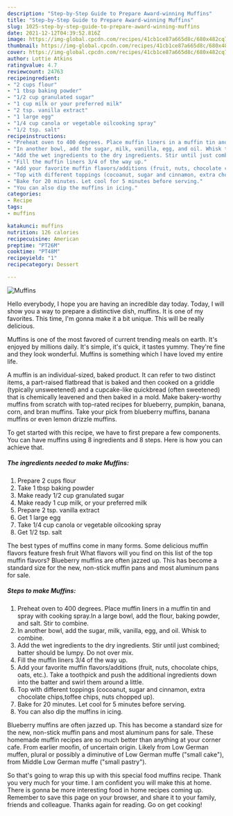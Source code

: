 ```yaml
---
description: "Step-by-Step Guide to Prepare Award-winning Muffins"
title: "Step-by-Step Guide to Prepare Award-winning Muffins"
slug: 1025-step-by-step-guide-to-prepare-award-winning-muffins
date: 2021-12-12T04:39:52.816Z
image: https://img-global.cpcdn.com/recipes/41cb1ce87a665d8c/680x482cq70/muffins-recipe-main-photo.jpg
thumbnail: https://img-global.cpcdn.com/recipes/41cb1ce87a665d8c/680x482cq70/muffins-recipe-main-photo.jpg
cover: https://img-global.cpcdn.com/recipes/41cb1ce87a665d8c/680x482cq70/muffins-recipe-main-photo.jpg
author: Lottie Atkins
ratingvalue: 4.7
reviewcount: 24763
recipeingredient:
- "2 cups flour"
- "1 tbsp baking powder"
- "1/2 cup granulated sugar"
- "1 cup milk or your preferred milk"
- "2 tsp. vanilla extract"
- "1 large egg"
- "1/4 cup canola or vegetable oilcooking spray"
- "1/2 tsp. salt"
recipeinstructions:
- "Preheat oven to 400 degrees. Place muffin liners in a muffin tin and spray with cooking spray.In a large bowl, add the flour, baking powder, and salt. Stir to combine."
- "In another bowl, add the sugar, milk, vanilla, egg, and oil. Whisk to combine."
- "Add the wet ingredients to the dry ingredients. Stir until just combined; batter should be lumpy. Do not over mix."
- "Fill the muffin liners 3/4 of the way up."
- "Add your favorite muffin flavors/additions (fruit, nuts, chocolate chips, oats, etc.). Take a toothpick and push the additional ingredients down into the batter and swirl them around a little."
- "Top with different toppings (cocoanut, sugar and cinnamon, extra chocolate chips,toffee chips, nuts chopped up)."
- "Bake for 20 minutes. Let cool for 5 minutes before serving."
- "You can also dip the muffins in icing."
categories:
- Recipe
tags:
- muffins

katakunci: muffins 
nutrition: 126 calories
recipecuisine: American
preptime: "PT26M"
cooktime: "PT48M"
recipeyield: "1"
recipecategory: Dessert

---
```



![Muffins](https://img-global.cpcdn.com/recipes/41cb1ce87a665d8c/680x482cq70/muffins-recipe-main-photo.jpg)

Hello everybody, I hope you are having an incredible day today. Today, I will show you a way to prepare a distinctive dish, muffins. It is one of my favorites. This time, I'm gonna make it a bit unique. This will be really delicious.

Muffins is one of the most favored of current trending meals on earth. It's enjoyed by millions daily. It's simple, it's quick, it tastes yummy. They're fine and they look wonderful. Muffins is something which I have loved my entire life.

A muffin is an individual-sized, baked product. It can refer to two distinct items, a part-raised flatbread that is baked and then cooked on a griddle (typically unsweetened) and a cupcake-like quickbread (often sweetened) that is chemically leavened and then baked in a mold. Make bakery-worthy muffins from scratch with top-rated recipes for blueberry, pumpkin, banana, corn, and bran muffins. Take your pick from blueberry muffins, banana muffins or even lemon drizzle muffins.


To get started with this recipe, we have to first prepare a few components. You can have muffins using 8 ingredients and 8 steps. Here is how you can achieve that.

<!--inarticleads1-->

##### The ingredients needed to make Muffins:

1. Prepare 2 cups flour
1. Take 1 tbsp baking powder
1. Make ready 1/2 cup granulated sugar
1. Make ready 1 cup milk, or your preferred milk
1. Prepare 2 tsp. vanilla extract
1. Get 1 large egg
1. Take 1/4 cup canola or vegetable oilcooking spray
1. Get 1/2 tsp. salt


The best types of muffins come in many forms. Some delicious muffin flavors feature fresh fruit What flavors will you find on this list of the top muffin flavors? Blueberry muffins are often jazzed up. This has become a standard size for the new, non-stick muffin pans and most aluminum pans for sale. 

<!--inarticleads2-->

##### Steps to make Muffins:

1. Preheat oven to 400 degrees. Place muffin liners in a muffin tin and spray with cooking spray.In a large bowl, add the flour, baking powder, and salt. Stir to combine.
1. In another bowl, add the sugar, milk, vanilla, egg, and oil. Whisk to combine.
1. Add the wet ingredients to the dry ingredients. Stir until just combined; batter should be lumpy. Do not over mix.
1. Fill the muffin liners 3/4 of the way up.
1. Add your favorite muffin flavors/additions (fruit, nuts, chocolate chips, oats, etc.). Take a toothpick and push the additional ingredients down into the batter and swirl them around a little.
1. Top with different toppings (cocoanut, sugar and cinnamon, extra chocolate chips,toffee chips, nuts chopped up).
1. Bake for 20 minutes. Let cool for 5 minutes before serving.
1. You can also dip the muffins in icing.


Blueberry muffins are often jazzed up. This has become a standard size for the new, non-stick muffin pans and most aluminum pans for sale. These homemade muffin recipes are so much better than anything at your corner cafe. From earlier moofin, of uncertain origin. Likely from Low German muffen, plural or possibly a diminutive of Low German muffe (&#34;small cake&#34;), from Middle Low German muffe (&#34;small pastry&#34;). 

So that's going to wrap this up with this special food muffins recipe. Thank you very much for your time. I am confident you will make this at home. There is gonna be more interesting food in home recipes coming up. Remember to save this page on your browser, and share it to your family, friends and colleague. Thanks again for reading. Go on get cooking!
